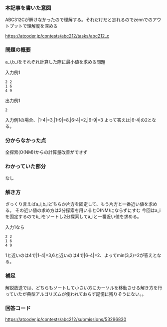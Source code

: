 ### 本記事を書いた意図
ABC312Cが解けなかったので理解する。それだけだと忘れるのでzennでのアウトプットで理解度を深める

https://atcoder.jp/contests/abc212/tasks/abc212_c

### 問題の概要
a_i,b_iをそれぞれ計算した際に最小値を求める問題

入力例1
```
2 2
1 6
4 9
```

出力例1
```
2
```

入力例1の場合、|1-4|=3,|1-9|=8,|6-4|=2,|6-9|=3
よって答えは|6-4|の2となる。

### 分からなかった点
全探索(O(NM))からの計算量改善ができず

### わかっていた部分
なし

### 解き方
ざっくり言えばa_i,b_iどちらか片方を固定して、もう片方と一番近い値を求める。
その近い値の求め方は2分探索を用いるとO(NM)にならずにすむ
今回はa_iを固定するのでb_iをソートし2分探索してa_iと一番近い値を求める。

入力1なら

```
2 2
1 6
4 9
```
1と近いのは4で|1-4|=3,6と近いのは4で|6-4|=2、よってmin(3,2)=2が答えとなる。

### 補足
解説放送では、どちらもソートして小さい方にカーソルを移動させる解き方を行っていたが典型アルゴリズムが使われておらず記憶に残りそうにない。。

### 回答コード
https://atcoder.jp/contests/abc212/submissions/53296830
